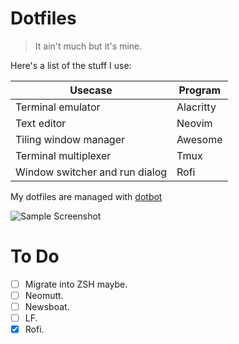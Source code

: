 # Dotfiles

> It ain't much but it's mine. 

Here's a list of the stuff I use:

| Usecase                        | Program   |
|--------------------------------|-----------|
| Terminal emulator              | Alacritty |
| Text editor                    | Neovim    |
| Tiling window manager          | Awesome   |
| Terminal multiplexer           | Tmux      |
| Window switcher and run dialog | Rofi      |

My dotfiles are managed with [dotbot](https://github.com/anishathalye/dotbot)

![Sample Screenshot](https://i.imgur.com/fPRtSlE.png)

# To Do

- [ ] Migrate into ZSH maybe.
- [ ] Neomutt.
- [ ] Newsboat.
- [ ] LF.
- [x] Rofi.
